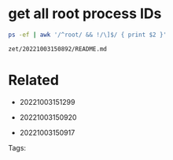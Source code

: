 # get all root process IDs
```bash
ps -ef | awk '/^root/ && !/\]$/ { print $2 }'
```

` zet/20221003150892/README.md `

# Related

- 20221003151299

- 20221003150920

- 20221003150917


Tags:

    
